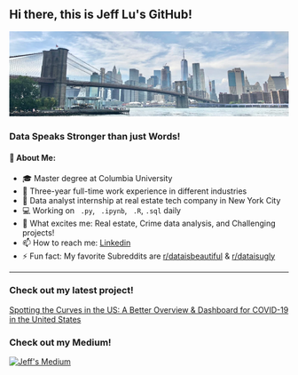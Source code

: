 ## Hi there, this is Jeff Lu's GitHub!
</p>

![Image of NYC](/Picture111.png)

### Data Speaks Stronger than just Words!

#### 🤵 About Me:
- 🎓 Master degree at Columbia University
- 💼 Three-year full-time work experience in different industries
- 🎯 Data analyst internship at real estate tech company in New York City
- 💻 Working on ``` .py```, ``` .ipynb```, ``` .R```, ```.sql``` daily
- 💪 What excites me: Real estate, Crime data analysis, and Challenging projects!  
- 📫 How to reach me: [Linkedin](https://www.linkedin.com/in/jefflu-chia-ching-lu/)
- ⚡ Fun fact: My favorite Subreddits are [r/dataisbeautiful](https://www.reddit.com/r/dataisbeautiful) & [r/dataisugly](https://www.reddit.com/r/dataisugly)
</p>

---
### Check out my latest project!
[Spotting the Curves in the US: A Better Overview & Dashboard for COVID-19 in the United States](https://coronavirus-in-us.herokuapp.com/)

### Check out my Medium!
[![Jeff's Medium](https://github-readme-medium.vercel.app/?username=a1080211jeff)](https://medium.com/@a1080211jeff)

